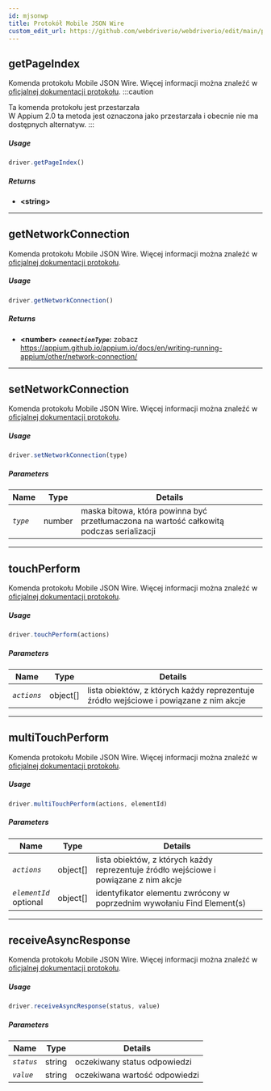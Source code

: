 ```yaml
---
id: mjsonwp
title: Protokół Mobile JSON Wire
custom_edit_url: https://github.com/webdriverio/webdriverio/edit/main/packages/wdio-protocols/src/protocols/mjsonwp.ts
---
```


## getPageIndex
Komenda protokołu Mobile JSON Wire. Więcej informacji można znaleźć w [oficjalnej dokumentacji protokołu](https://github.com/appium/appium-base-driver/blob/master/docs/mjsonwp/protocol-methods.md#mobile-json-wire-protocol-endpoints).
:::caution

Ta komenda protokołu jest przestarzała<br />W Appium 2.0 ta metoda jest oznaczona jako przestarzała i obecnie nie ma dostępnych alternatyw.
:::

##### Usage

```js
driver.getPageIndex()
```


##### Returns

- **&lt;string&gt;**



---

## getNetworkConnection
Komenda protokołu Mobile JSON Wire. Więcej informacji można znaleźć w [oficjalnej dokumentacji protokołu](https://github.com/SeleniumHQ/mobile-spec/blob/master/spec-draft.md#device-modes).

##### Usage

```js
driver.getNetworkConnection()
```


##### Returns

- **&lt;number&gt;**
            **<code><var>connectionType</var></code>:** zobacz https://appium.github.io/appium.io/docs/en/writing-running-appium/other/network-connection/


---

## setNetworkConnection
Komenda protokołu Mobile JSON Wire. Więcej informacji można znaleźć w [oficjalnej dokumentacji protokołu](https://github.com/SeleniumHQ/mobile-spec/blob/master/spec-draft.md#device-modes).

##### Usage

```js
driver.setNetworkConnection(type)
```


##### Parameters

<table>
  <thead>
    <tr>
      <th>Name</th><th>Type</th><th>Details</th>
    </tr>
  </thead>
  <tbody>
    <tr>
      <td><code><var>type</var></code></td>
      <td>number</td>
      <td>maska bitowa, która powinna być przetłumaczona na wartość całkowitą podczas serializacji</td>
    </tr>
  </tbody>
</table>



---

## touchPerform
Komenda protokołu Mobile JSON Wire. Więcej informacji można znaleźć w [oficjalnej dokumentacji protokołu](https://github.com/SeleniumHQ/mobile-spec/blob/master/spec-draft.md#touch-gestures).

##### Usage

```js
driver.touchPerform(actions)
```


##### Parameters

<table>
  <thead>
    <tr>
      <th>Name</th><th>Type</th><th>Details</th>
    </tr>
  </thead>
  <tbody>
    <tr>
      <td><code><var>actions</var></code></td>
      <td>object[]</td>
      <td>lista obiektów, z których każdy reprezentuje źródło wejściowe i powiązane z nim akcje</td>
    </tr>
  </tbody>
</table>



---

## multiTouchPerform
Komenda protokołu Mobile JSON Wire. Więcej informacji można znaleźć w [oficjalnej dokumentacji protokołu](https://github.com/SeleniumHQ/mobile-spec/blob/master/spec-draft.md#touch-gestures).

##### Usage

```js
driver.multiTouchPerform(actions, elementId)
```


##### Parameters

<table>
  <thead>
    <tr>
      <th>Name</th><th>Type</th><th>Details</th>
    </tr>
  </thead>
  <tbody>
    <tr>
      <td><code><var>actions</var></code></td>
      <td>object[]</td>
      <td>lista obiektów, z których każdy reprezentuje źródło wejściowe i powiązane z nim akcje</td>
    </tr>
    <tr>
      <td><code><var>elementId</var></code><br /><span className="label labelWarning">optional</span></td>
      <td>object[]</td>
      <td>identyfikator elementu zwrócony w poprzednim wywołaniu Find Element(s)</td>
    </tr>
  </tbody>
</table>



---

## receiveAsyncResponse
Komenda protokołu Mobile JSON Wire. Więcej informacji można znaleźć w [oficjalnej dokumentacji protokołu](https://github.com/appium/appium-base-driver/blob/master/docs/mjsonwp/protocol-methods.md#mobile-json-wire-protocol-endpoints).

##### Usage

```js
driver.receiveAsyncResponse(status, value)
```


##### Parameters

<table>
  <thead>
    <tr>
      <th>Name</th><th>Type</th><th>Details</th>
    </tr>
  </thead>
  <tbody>
    <tr>
      <td><code><var>status</var></code></td>
      <td>string</td>
      <td>oczekiwany status odpowiedzi</td>
    </tr>
    <tr>
      <td><code><var>value</var></code></td>
      <td>string</td>
      <td>oczekiwana wartość odpowiedzi</td>
    </tr>
  </tbody>
</table>